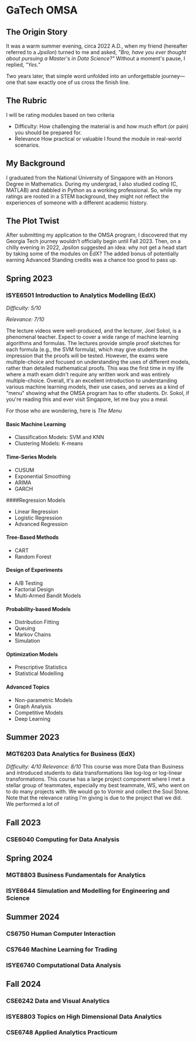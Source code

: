 # GaTech OMSA
## The Origin Story
It was a warm summer evening, circa 2022 A.D., when my friend (hereafter referred to a *Jpsilon*) turned to me and asked, *"Bro, have you ever thought about pursuing a Master's in Data Science?"* Without a moment's pause, I replied, *"Yes."*

Two years later, that simple word unfolded into an unforgettable journey—one that saw exactly one of us cross the finish line.

## The Rubric
I will be rating modules based on two criteria
- Difficulty:
  How challenging the material is and how much effort (or pain) you should be prepared for.
- Relevance
  How practical or valuable I found the module in real-world scenarios.

## My Background
I graduated from the National University of Singapore with an Honors Degree in Mathematics. During my undergrad, I also studied coding (C, MATLAB) and dabbled in Python as a working professional. So, while my ratings are rooted in a STEM background, they might not reflect the experiences of someone with a different academic history.

## The Plot Twist
After submitting my application to the OMSA program, I discovered that my Georgia Tech journey wouldn’t officially begin until Fall 2023. Then, on a chilly evening in 2022, Jpsilon suggested an idea: why not get a head start by taking some of the modules on EdX? The added bonus of potentially earning Advanced Standing credits was a chance too good to pass up.

## Spring 2023

### ISYE6501 Introduction to Analytics Modelling (EdX)

*Difficulty: 5/10*

*Relevance: 7/10*

The lecture videos were well-produced, and the lecturer, Joel Sokol, is a phenomenal teacher. Expect to cover a wide range of machine learning algorithms and formulas. The lectures provide simple proof sketches for each formula (e.g., the SVM formula), which may give students the impression that the proofs will be tested. However, the exams were multiple-choice and focused on understanding the uses of different models, rather than detailed mathematical proofs. This was the first time in my life where a math exam didn't require any written work and was entirely multiple-choice. Overall, it's an excellent introduction to understanding various machine learning models, their use cases, and serves as a kind of "menu" showing what the OMSA program has to offer students. Dr. Sokol, if you're reading this and ever visit Singapore, let me buy you a meal.

For those who are wondering, here is _The Menu_

#### Basic Machine Learning
- Classification Models: SVM and KNN
- Clustering Models: K-means

#### Time-Series Models
- CUSUM
- Exponential Smoothing
- ARIMA
- GARCH

####Regression Models
- Linear Regression
- Logistic Regression
- Advanced Regression

#### Tree-Based Methods
- CART
- Random Forest

#### Design of Experiments
- A/B Testing
- Factorial Design
- Multi-Armed Bandit Models

#### Probability-based Models
- Distribution Fitting
- Queuing
- Markov Chains
- Simulation

#### Optimization Models
- Prescriptive Statistics
- Statistical Modelling

#### Advanced Topics
- Non-parametric Models
- Graph Analysis
- Competitive Models
- Deep Learning

## Summer 2023
### MGT6203 Data Analytics for Business (EdX)
*Difficulty: 4/10*
*Relevance: 8/10*
This course was more Data than Business and introduced students to data transformations like log-log or log-linear transformations. This course has a large project component where I met a stellar group of teammates, especially my best teammate, WS, who went on to do many projects with. We would go to Vormir and collect the Soul Stone. Note that the relevance rating I'm giving is due to the project that we did. We performed a lot of 

## Fall 2023
### CSE6040 Computing for Data Analysis

## Spring 2024
### MGT8803 Business Fundamentals for Analytics

### ISYE6644 Simulation and Modelling for Engineering and Science

## Summer 2024
### CS6750 Human Computer Interaction

### CS7646 Machine Learning for Trading

### ISYE6740 Computational Data Analysis

## Fall 2024
### CSE6242 Data and Visual Analytics

### ISYE8803 Topics on High Dimensional Data Analytics

### CSE6748 Applied Analytics Practicum
